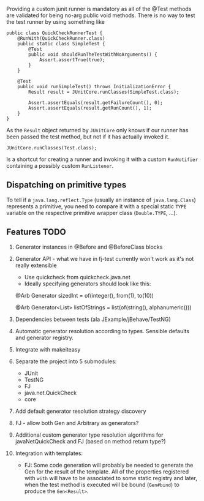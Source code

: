 Providing a custom junit runner is mandatory as all of the @Test methods are
validated for being no-arg public void methods.
There is no way to test the test runner by using something like

    public class QuickCheckRunnerTest {
        @RunWith(QuickCheckRunner.class)
        public static class SimpleTest {
            @Test
            public void shouldRunTheTestWithNoArguments() {
                Assert.assertTrue(true);
            }
        }

        @Test
        public void runSimpleTest() throws InitializationError {
            Result result = JUnitCore.runClasses(SimpleTest.class);

            Assert.assertEquals(result.getFailureCount(), 0);
            Assert.assertEquals(result.getRunCount(), 1);
        }
    }

As the `Result` object returned by `JUnitCore` only knows if our runner has
been passed the test method, but not if it has actually invoked it.

    JUnitCore.runClasses(Test.class);

Is a shortcut for creating a runner and invoking it with a custom `RunNotifier`
containing a possibly custom `RunListener`.

## Dispatching on primitive types
To tell if a `java.lang.reflect.Type` (usually an instance of
`java.lang.Class`) represents a primitive, you need to compare it with a
special static `TYPE` variable on the respective primitive wrapper class
(`Double.TYPE`, ...).

## Features TODO
1. Generator instances in @Before and @BeforeClass blocks
2. Generator API - what we have in fj-test currently won't work as it's not really extensible
    * Use quickcheck from quickcheck.java.net
    * Ideally specifying generators should look like this:

    @Arb
    Generator<Integer> sizedInt = of(integer(), from(1), to(10))

    @Arb
    Generator<List<String>> listOfStrings = list(of(string(), alphanumeric()))

3. Dependencies between tests (ala JExample/jBehave/TestNG)
4. Automatic generator resolution according to types. Sensible defaults and generator registry.
5. Integrate with makeiteasy
6. Separate the project into 5 submodules:
    - JUnit
    - TestNG
    - FJ
    - java.net.QuickCheck
    - core
7. Add default generator resolution strategy discovery
8. FJ - allow both Gen and Arbitrary as generators?
9. Additional custom generator type resolution algorithms for javaNetQuickCheck and FJ (based on method return type?)
10. Integration with templates:
    - FJ: Some code generation will probably be needed to generate the Gen for the result of the template.
          All of the properties registered with `with` will have to be associated to some static registry and later,
          when the test method is executed will be bound (`Gen#bind`) to produce the `Gen<Result>`.
